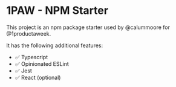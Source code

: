 # 1PAW - NPM Starter

This project is an npm package starter used by @calummoore for @1productaweek.

It has the following additional features:

 * ✅ Typescript
 * ✅ Opinionated ESLint
 * ✅ Jest
 * ✅ React (optional)


